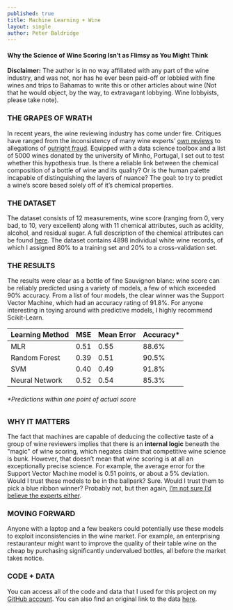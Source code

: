 ```yaml
---
published: true
title: Machine Learning + Wine
layout: single
author: Peter Baldridge
---
```

#### Why the Science of Wine Scoring Isn’t as Flimsy as You Might Think

**Disclaimer:** The author is in no way affiliated with any part of the wine industry, and was not, nor has he ever been paid-off or lobbied with fine wines and trips to Bahamas to write this or other articles about wine (Not that he would object, by the way, to extravagant lobbying. Wine lobbyists, please take note).

### THE GRAPES OF WRATH
In recent years, the wine reviewing industry has come under fire. Critiques have ranged from the inconsistency of many wine experts’ [own reviews](https://www.theguardian.com/lifeandstyle/2013/jun/23/wine-tasting-junk-science-analysis) to allegations of [outright fraud](http://vinepair.com/wine-blog/wine-ratings-industrial-complex/). Equipped with a data science toolbox and a list of 5000 wines donated by the university of Minho, Portugal, I set out to test whether this hypothesis true.  Is there a reliable link between the chemical composition of a bottle of wine and its quality? Or is the human palette incapable of distinguishing the layers of nuance? The goal: to try to predict a wine’s score based solely off of it’s chemical properties.

### THE DATASET
The dataset consists of 12 measurements, wine score (ranging from  0, very bad, to 10, very excellent) along with 11 chemical attributes, such as acidity, alcohol, and residual sugar. A full description of the chemical attributes can be found [here](http://archive.ics.uci.edu/ml/datasets/Wine+Quality). The dataset contains 4898 individual white wine records, of which I assigned 80% to a training set and 20% to a cross-validation set.

### THE RESULTS
The results were clear as a bottle of fine Sauvignon blanc: wine score can be reliably predicted using a variety of models, a few of which exceeded 90% accuracy. From a list of four models, the clear winner was the Support Vector Machine, which had an accuracy rating of 91.8%. For anyone interesting in toying around with predictive models, I highly recommend Scikit-Learn.

|Learning Method|MSE |Mean Error|Accuracy\*|
|---------------|----|----------|--------|
|MLR            |0.51|    0.55  |88.6%   |
|Random Forest  |0.39|    0.51  |90.5%   |
|SVM            |0.40|    0.49  |91.8%   |
|Neural Network |0.52|    0.54  |85.3%   |

###### \*Predictions within one point of actual score

### WHY IT MATTERS
The fact that machines are capable of deducing the collective taste of a group of wine reviewers implies that there is an **internal logic** beneath the "magic" of wine scoring, which negates claim that competitive wine science is bunk. However, that doesn’t mean that wine scoring is at all an exceptionally precise science. For example, the average error for the Support Vector Machine model is 0.51 points, or about a 5% deviation. Would I trust these models to be in the ballpark? Sure. Would I trust them to pick a blue ribbon winner? Probably not, but then again,  [I’m not sure I’d believe the experts either](https://www.theguardian.com/lifeandstyle/2013/jun/23/wine-tasting-junk-science-analysis).

### MOVING FORWARD
Anyone with a laptop and a few beakers could potentially use these models to exploit inconsistencies in the wine market. For example, an enterprising restauranteur might want to improve the quality of their table wine on the cheap by purchasing significantly undervalued bottles, all before the market takes notice.

### CODE + DATA
You can access all of the code and data that I used for this project on my [GitHub account](https://github.com/peterbaldridge/WineScore). You can also find an original link to the data [here](http://archive.ics.uci.edu/ml/datasets/Wine+Quality).
